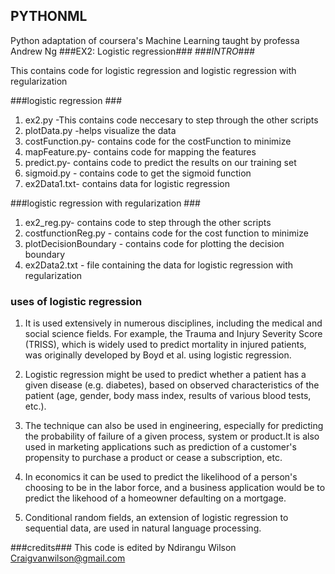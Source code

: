 PYTHONML
--------
Python adaptation of coursera's Machine Learning taught by professa Andrew Ng
###EX2: Logistic regression###
###*INTRO*###
  
  This contains code for logistic regression and logistic regression with regularization
  
###logistic regression ###
  1. ex2.py -This contains code neccesary to step through the other scripts
  2. plotData.py -helps visualize the data
  3. costFunction.py- contains code for the costFunction to minimize
  4. mapFeature.py- contains code for mapping the features
  5. predict.py- contains code to predict the results on our training set
  6. sigmoid.py - contains code to get the sigmoid function
  7. ex2Data1.txt- contains data for logistic regression
  
###logistic regression with regularization ###
  1. ex2_reg.py- contains code  to step through the other scripts
  2. costfunctionReg.py - contains code for  the cost function to minimize
  3. plotDecisionBoundary - contains code for plotting the decision boundary 
  4. ex2Data2.txt - file containing the data for logistic regression with regularization

### uses of logistic regression ###
1. It is used extensively in numerous disciplines, including the medical and social science fields. For example, the Trauma and Injury Severity Score (TRISS), which is widely used to predict mortality in injured patients, was originally developed by Boyd et al. using logistic regression.

2. Logistic regression might be used to predict whether a patient has a given disease (e.g. diabetes), based on observed characteristics of the patient (age, gender, body mass index, results of various blood tests, etc.).

3. The technique can also be used in engineering, especially for predicting the probability of failure of a given process, system or product.It is also used in marketing applications such as prediction of a customer's propensity to purchase a product or cease a subscription, etc.

4. In economics it can be used to predict the likelihood of a person's choosing to be in the labor force, and a business application would be to predict the likehood of a homeowner defaulting on a mortgage.

5. Conditional random fields, an extension of logistic regression to sequential data, are used in natural language processing.

###credits###
This code is edited  by Ndirangu Wilson Craigvanwilson@gmail.com
